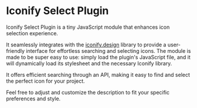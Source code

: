 # Iconify Select Plugin

Iconify Select Plugin is a tiny JavaScript module that enhances icon selection experience.

It seamlessly integrates with the [iconify.design](https://iconify.design) library to provide a user-friendly interface for effortless searching and selecting icons.
The module is made to be super easy to use: simply load the plugin's JavaScript file, and it will dynamically load its stylesheet and the necessary Iconify library.

It offers efficient searching through an API, making it easy to find and select the perfect icon for your project.

Feel free to adjust and customize the description to fit your specific preferences and style.
